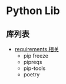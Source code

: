 # Python Lib

## 库列表
- [requirements 相关](../Use/index#requirements)
  - pip freeze
  - pipreqs
  - pip-tools
  - poetry


